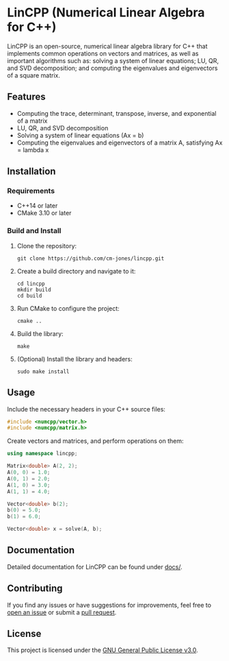 # LinCPP (Numerical Linear Algebra for C++)

LinCPP is an open-source, numerical linear algebra library for C++ that implements common operations on vectors and matrices, as well as important algorithms such as: solving a system of linear equations; LU, QR, and SVD decomposition; and computing the eigenvalues and eigenvectors of a square matrix.

## Features

- Computing the trace, determinant, transpose, inverse, and exponential of a matrix
- LU, QR, and SVD decomposition
- Solving a system of linear equations (Ax = b)
- Computing the eigenvalues and eigenvectors of a matrix A, satisfying Ax = lambda x

## Installation

### Requirements

- C++14 or later
- CMake 3.10 or later

### Build and Install

1. Clone the repository:
   ```
   git clone https://github.com/cm-jones/lincpp.git
   ```

2. Create a build directory and navigate to it:
   ```
   cd lincpp
   mkdir build
   cd build
   ```

3. Run CMake to configure the project:
   ```
   cmake ..
   ```

4. Build the library:
   ```
   make
   ```

5. (Optional) Install the library and headers:
   ```
   sudo make install
   ```

## Usage

Include the necessary headers in your C++ source files:

```cpp
#include <numcpp/vector.h>
#include <numcpp/matrix.h>
```

Create vectors and matrices, and perform operations on them:

```cpp
using namespace lincpp;

Matrix<double> A(2, 2);
A(0, 0) = 1.0;
A(0, 1) = 2.0;
A(1, 0) = 3.0;
A(1, 1) = 4.0;

Vector<double> b(2);
b(0) = 5.0;
b(1) = 6.0;

Vector<double> x = solve(A, b);
```

## Documentation

Detailed documentation for LinCPP can be found under [docs/](docs/).

## Contributing

If you find any issues or have suggestions for improvements, feel free to [open an issue](https://github.com/cm-jones/lincpp/issues/new) or submit a [pull request](https://github.com/cm-jones/lincpp/compare).

## License

This project is licensed under the [GNU General Public License v3.0](LICENSE).
